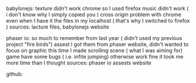 babylonejs:
texture didn't work chrome so I used firefox
music didn't work ( i don't know why I simply copied you ) 
cross origin problem with chrome even when I have it the files in my localhost ( that's why I switched to firefox )
sources: lacture files, babylonejs website

phaser io:
so much to remember from last year ( didn't used my previous project "fire birds")
assest I got them from phaser website, didn't wanted to focus on graphic this time 
I made scrolling scene ( what I was aiming for) 
game have some bugs ( i.e. infite jumping) otherwise work fine
it took me more time than I thought 
sources: phaser io assests website

github: 



